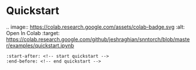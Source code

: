 # Quickstart

.. image:: https://colab.research.google.com/assets/colab-badge.svg
        :alt: Open In Colab
        :target: https://colab.research.google.com/github/jeshraghian/snntorch/blob/master/examples/quickstart.ipynb


```{include} ../README.md
:start-after: <!-- start quickstart -->
:end-before: <!-- end quickstart -->
```
